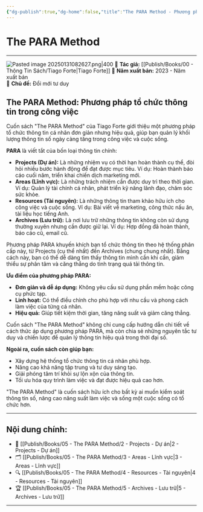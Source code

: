 ```yaml
---
{"dg-publish":true,"dg-home":false,"title":"The PARA Method - Phương pháp tổ chức thông tin trong công việc","date":"2025-01-31","tags":["sach","sach/the-para-method"],"dg-path":"Books/05 - The PARA Method/1 - The PARA Method.md","permalink":"/books/05-the-para-method/1-the-para-method/","dgPassFrontmatter":true,"updated":"2025-02-23T08:13:56.421+07:00"}
---
```



# The PARA Method
---
![Pasted image 20250131082627.png|400](/img/user/src/Pasted%20image%2020250131082627.png)
📖 **Tác giả:** [[Publish/Books/00 - Thông Tin Sách/Tiago Forte\|Tiago Forte]]
📆 **Năm xuất bản:** 2023 - Năm xuất bản  
📌 **Chủ đề:** Đổi mới tư duy

## The PARA Method: Phương pháp tổ chức thông tin trong công việc

Cuốn sách "The PARA Method" của Tiago Forte giới thiệu một phương pháp tổ chức thông tin cá nhân đơn giản nhưng hiệu quả, giúp bạn quản lý khối lượng thông tin số ngày càng tăng trong công việc và cuộc sống.

**PARA** là viết tắt của bốn loại thông tin chính:

- **Projects (Dự án):** Là những nhiệm vụ có thời hạn hoàn thành cụ thể, đòi hỏi nhiều bước hành động để đạt được mục tiêu. Ví dụ: Hoàn thành báo cáo cuối năm, triển khai chiến dịch marketing mới.
- **Areas (Lĩnh vực):** Là những trách nhiệm cần được duy trì theo thời gian. Ví dụ: Quản lý tài chính cá nhân, phát triển kỹ năng lãnh đạo, chăm sóc sức khỏe.
- **Resources (Tài nguyên):** Là những thông tin tham khảo hữu ích cho công việc và cuộc sống. Ví dụ: Bài viết về marketing, công thức nấu ăn, tài liệu học tiếng Anh.
- **Archives (Lưu trữ):** Là nơi lưu trữ những thông tin không còn sử dụng thường xuyên nhưng cần được giữ lại. Ví dụ: Hợp đồng đã hoàn thành, báo cáo cũ, email cũ.

Phương pháp PARA khuyến khích bạn tổ chức thông tin theo hệ thống phân cấp này, từ Projects (cụ thể nhất) đến Archives (chung chung nhất). Bằng cách này, bạn có thể dễ dàng tìm thấy thông tin mình cần khi cần, giảm thiểu sự phân tâm và căng thẳng do tình trạng quá tải thông tin.

**Ưu điểm của phương pháp PARA:**

- **Đơn giản và dễ áp dụng:** Không yêu cầu sử dụng phần mềm hoặc công cụ phức tạp.
- **Linh hoạt:** Có thể điều chỉnh cho phù hợp với nhu cầu và phong cách làm việc của từng cá nhân.
- **Hiệu quả:** Giúp tiết kiệm thời gian, tăng năng suất và giảm căng thẳng.

Cuốn sách "The PARA Method" không chỉ cung cấp hướng dẫn chi tiết về cách thức áp dụng phương pháp PARA, mà còn chia sẻ những nguyên tắc tư duy và chiến lược để quản lý thông tin hiệu quả trong thời đại số.

**Ngoài ra, cuốn sách còn giúp bạn:**

- Xây dựng hệ thống tổ chức thông tin cá nhân phù hợp.
- Nâng cao khả năng tập trung và tư duy sáng tạo.
- Giải phóng tâm trí khỏi sự lộn xộn của thông tin.
- Tối ưu hóa quy trình làm việc và đạt được hiệu quả cao hơn.

"The PARA Method" là cuốn sách hữu ích cho bất kỳ ai muốn kiểm soát thông tin số, nâng cao năng suất làm việc và sống một cuộc sống có tổ chức hơn.


---
## Nội dung chính:
- 📂 [[Publish/Books/05 - The PARA Method/2 - Projects - Dự án\|2 - Projects - Dự án]]
- 🗂️ [[Publish/Books/05 - The PARA Method/3 - Areas - Lĩnh vực\|3 - Areas - Lĩnh vực]]
- 🔍 [[Publish/Books/05 - The PARA Method/4 - Resources - Tài nguyên\|4 - Resources - Tài nguyên]]
- 🏆 [[Publish/Books/05 - The PARA Method/5 - Archives - Lưu trữ\|5 - Archives - Lưu trữ]]
---
